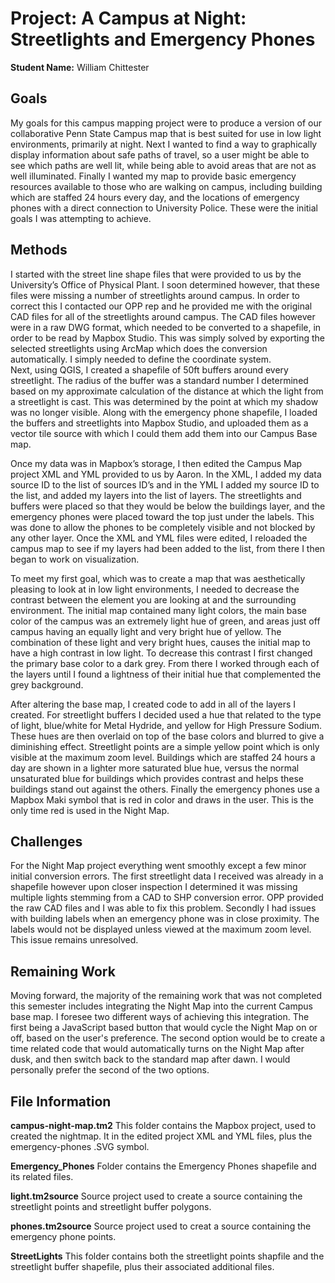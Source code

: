 # Project: A Campus at Night: Streetlights and Emergency Phones
**Student Name:** William Chittester

## Goals 

My goals for this campus mapping project were to produce a version of our collaborative Penn State Campus map that is best suited for use in low light environments, primarily at night. Next I wanted to find a way to graphically display information about safe paths of travel, so a user might be able to see which paths are well lit, while being able to avoid areas that are not as well illuminated.  Finally I wanted my map to provide basic emergency resources available to those who are walking on campus, including building which are staffed 24 hours every day, and the locations of emergency phones with a direct connection to University Police.  These were the initial goals I was attempting to achieve.

## Methods

I started with the street line shape files that were provided to us by the University’s Office of Physical Plant.  I soon determined however, that these files were missing a number of streetlights around campus.  In order to correct this I contacted our OPP rep and he provided me with the original CAD files for all of the streetlights around campus.  The CAD files however were in a raw DWG format, which needed to be converted to a shapefile, in order to be read by Mapbox Studio.  This was simply solved by exporting the selected streetlights using ArcMap which does the conversion automatically. I simply needed to define the coordinate system.  
Next, using QGIS, I created a shapefile of 50ft buffers around every streetlight.  The radius of the buffer was a standard number I determined based on my approximate calculation of the distance at which the light from a streetlight is cast. This was determined by the point at which my shadow was no longer visible.  Along with the emergency phone shapefile, I loaded the buffers and streetlights into Mapbox Studio, and uploaded them as a vector tile source with which I could them add them into our Campus Base map.

Once my data was in Mapbox’s storage, I then edited the Campus Map project XML and YML provided to us by Aaron.  In the XML, I added my data source ID to the list of sources ID’s and in the YML I added my source ID to the list, and added my layers into the list of layers.  The streetlights and buffers were placed so that they would be below the buildings layer, and the emergency phones were placed toward the top just under the labels.  This was done to allow the phones to be completely visible and not blocked by any other layer.  Once the XML and YML files were edited, I reloaded the campus map to see if my layers had been added to the list, from there I then began to work on visualization.

To meet my first goal, which was to create a map that was aesthetically pleasing to look at in low light environments, I needed to decrease the contrast between the element you are looking at and the surrounding environment.  The initial map contained many light colors, the main base color of the campus was an extremely light hue of green, and areas just off campus having an equally light and very bright hue of yellow.  The combination of these light and very bright hues, causes the initial map to have a high contrast in low light. To decrease this contrast I first changed the primary base color to a dark grey.  From there I worked through each of the layers until I found a lightness of their initial hue that complemented the grey background. 

After altering the base map, I created code to add in all of the layers I created.  For streetlight buffers I decided used a hue that related to the type of light, blue/white for Metal Hydride, and yellow for High Pressure Sodium.  These hues are then overlaid on top of the base colors and blurred to give a diminishing effect.  Streetlight points are a simple yellow point which is only visible at the maximum zoom level.  Buildings which are staffed 24 hours a day are shown in a lighter more saturated blue hue, versus the normal unsaturated blue for buildings which provides contrast and helps these buildings stand out against the others.  Finally the emergency phones use a Mapbox Maki symbol that is red in color and draws in the user. This is the only time red is used in the Night Map. 

## Challenges

For the Night Map project everything went smoothly except a few minor initial conversion errors.  The first streetlight data I received was already in a shapefile however upon closer inspection I determined it was missing multiple lights stemming from a CAD to SHP conversion error.  OPP provided the raw CAD files and I was able to fix this problem.  Secondly I had issues with building labels when an emergency phone was in close proximity.  The labels would not be displayed unless viewed at the maximum zoom level. This issue remains unresolved.  

## Remaining Work 

Moving forward, the majority of the remaining work that was not completed this semester includes integrating the Night Map into the current Campus base map.  I foresee two different ways of achieving this integration.  The first being a JavaScript based button that would cycle the Night Map on or off, based on the user's preference.  The second option would be to create a time related code that would automatically turns on the Night Map after dusk, and then switch back to the standard map after dawn.  I would personally prefer the second of the two options.

## File Information

**campus-night-map.tm2** This folder contains the Mapbox project, used to created the nightmap.  It in the edited project XML and YML files, plus the emergency-phones .SVG symbol.

**Emergency_Phones** Folder contains the Emergency Phones shapefile and its related files.

**light.tm2source** Source project used to create a source containing the streetlight points and streetlight buffer polygons.

**phones.tm2source** Source project used to creat a source containing the emergency phone points.

**StreetLights** This folder contains both the streetlight points shapfile and the streetlight buffer shapefile, plus their associated additional files.